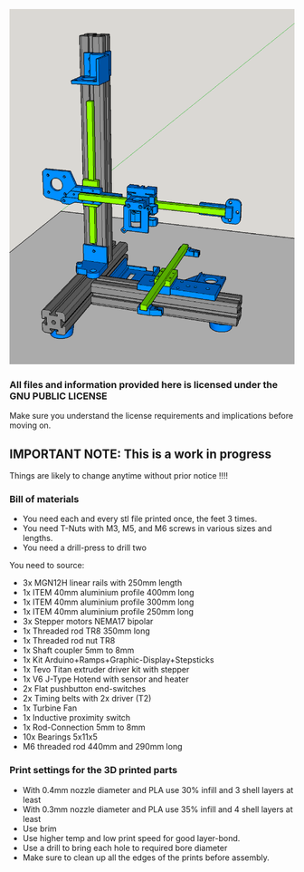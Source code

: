 ![Image](../../3D-Robins-Images/BR-v1-Image.png?raw=true)

### All files and information provided here is licensed under the GNU PUBLIC LICENSE 
Make sure you understand the license requirements and implications before moving on.

## IMPORTANT NOTE: This is a work in progress
Things are likely to change anytime without prior notice !!!!


### Bill of materials

- You need each and every stl file printed once, the feet 3 times.
- You need T-Nuts with M3, M5, and M6 screws in various sizes and lengths.
- You need a drill-press to drill two 

You need to source:
- 3x MGN12H linear rails with 250mm length 
- 1x ITEM 40mm aluminium profile 400mm long
- 1x ITEM 40mm aluminium profile 300mm long
- 1x ITEM 40mm aluminium profile 250mm long
- 3x Stepper motors NEMA17 bipolar
- 1x Threaded rod TR8 350mm long
- 1x Threaded rod nut TR8
- 1x Shaft coupler 5mm to 8mm
- 1x Kit Arduino+Ramps+Graphic-Display+Stepsticks
- 1x Tevo Titan extruder driver kit with stepper
- 1x V6 J-Type Hotend with sensor and heater
- 2x Flat pushbutton end-switches
- 2x Timing belts with 2x driver (T2)
- 1x Turbine Fan
- 1x Inductive proximity switch
- 1x Rod-Connection 5mm to 8mm
- 10x Bearings 5x11x5
- M6 threaded rod 440mm and 290mm long

### Print settings for the 3D printed parts
* With 0.4mm nozzle diameter and PLA use 30% infill and 3 shell layers at least
* With 0.3mm nozzle diameter and PLA use 35% infill and 4 shell layers at least
* Use brim
* Use higher temp and low print speed for good layer-bond.
* Use a drill to bring each hole to required bore diameter
* Make sure to clean up all the edges of the prints before assembly.
